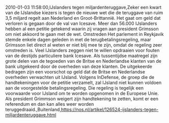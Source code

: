 2010-01-03 11:58:00,IJslanders tegen miljardenteruggave,Zeker een kwart van de IJslandse kiezers is tegen de nieuwe wet die de teruggave van ruim 3,5 miljard regelt aan Nederland en Groot-Brittannië. Het gaat om geld dat verloren is gegaan door de val van Icesave. Meer dan 56.000 IJslanders hebben al een petitie getekend waarin zij vragen aan president Grimsson om niet akkoord te gaan met de wet. Omstreden Het parlement in Reykjavik stemde enkele dagen geleden in met de terugbetalingsregeling, maar Grimsson liet direct al weten er niet blij mee te zijn, omdat de regeling zeer omstreden is. Veel IJslanders zeggen niet te willen opdraaien voor fouten van de destijds particuliere bank Icesave. Als tussentijdse maatregel zijn grote delen van de tegoeden van de Britse en Nederlandse klanten van de bank uitgekeerd door de overheden van deze klanten. De uitgekeerde bedragen zijn een voorschot op geld dat de Britse en Nederlandse overheden verwachten uit IJsland. Volgens InDefense, de groep die de handtekeningen voor de petitie verzamelt, zal IJsland niet kunnen voldoen aan de voorgestelde betalingsregeling. Die regeling is tegelijk een voorwaarde voor IJsland om te worden opgenomen in de Europese Unie. Als president Grimmson weigert zijn handtekening te zetten, komt er een referendum en dan kan alles weer worden teruggedraaid.,Buitenland,https://nos.nl/artikel/126524-ijslanders-tegen-miljardenteruggave.html
